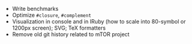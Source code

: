 * Write benchmarks
* Optimize `#closure`, `#complement`
* Visualization in console and in IRuby (how to scale into 80-symbol or 1200px screen); SVG; TeX formatters
* Remove old git history related to mTOR project